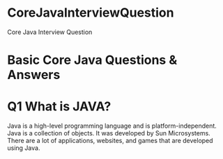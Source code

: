 # CoreJavaInterviewQuestion
Core Java Interview Question



# Basic Core Java Questions & Answers

# Q1 What is JAVA? 
  Java is a high-level programming language and is platform-independent.
  Java is a collection of objects. It was developed by Sun Microsystems. There are a lot of applications, websites, and games that are developed using Java.


